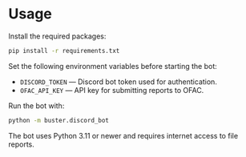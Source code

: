 # Usage

Install the required packages:

```bash
pip install -r requirements.txt
```

Set the following environment variables before starting the bot:

- `DISCORD_TOKEN` &mdash; Discord bot token used for authentication.
- `OFAC_API_KEY` &mdash; API key for submitting reports to OFAC.

Run the bot with:

```bash
python -m buster.discord_bot
```

The bot uses Python 3.11 or newer and requires internet access to file reports.
